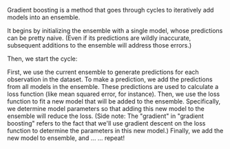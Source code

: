 
Gradient boosting is a method that goes through cycles to iteratively add models into an ensemble.

It begins by initializing the ensemble with a single model, whose predictions can be pretty naive. (Even if its predictions are wildly inaccurate, subsequent additions to the ensemble will address those errors.)

Then, we start the cycle:

First, we use the current ensemble to generate predictions for each observation in the dataset. To make a prediction, we add the predictions from all models in the ensemble.
These predictions are used to calculate a loss function (like mean squared error, for instance).
Then, we use the loss function to fit a new model that will be added to the ensemble. Specifically, we determine model parameters so that adding this new model to the ensemble will reduce the loss. (Side note: The "gradient" in "gradient boosting" refers to the fact that we'll use gradient descent on the loss function to determine the parameters in this new model.)
Finally, we add the new model to ensemble, and ...
... repeat!
